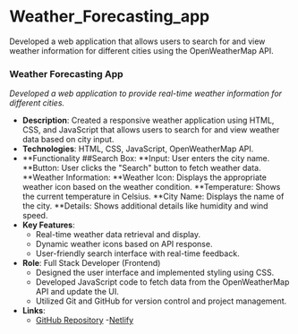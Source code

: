 # Weather_Forecasting_app
Developed a web application that allows users to search for and view weather information for different cities using the OpenWeatherMap API.
### Weather Forecasting App
*Developed a web application to provide real-time weather information for different cities.*
- **Description**: Created a responsive weather application using HTML, CSS, and JavaScript that allows users to search for and view weather data based on city input.
- **Technologies**: HTML, CSS, JavaScript, OpenWeatherMap API.
- **Functionality
##Search Box:
**Input: User enters the city name.
**Button: User clicks the "Search" button to fetch weather data.
**Weather Information:
**Weather Icon: Displays the appropriate weather icon based on the weather condition.
**Temperature: Shows the current temperature in Celsius.
**City Name: Displays the name of the city.
**Details: Shows additional details like humidity and wind speed.
- **Key Features**:
  - Real-time weather data retrieval and display.
  - Dynamic weather icons based on API response.
  - User-friendly search interface with real-time feedback.
- **Role**: Full Stack Developer (Frontend)
  - Designed the user interface and implemented styling using CSS.
  - Developed JavaScript code to fetch data from the OpenWeatherMap API and update the UI.
  - Utilized Git and GitHub for version control and project management.
- **Links**:
  - [GitHub Repository](https://github.com/PoojaR-17/Weather_Forecasting_app)
  -[Netlify](https://quiet-salmiakki-cb6348.netlify.app/)
